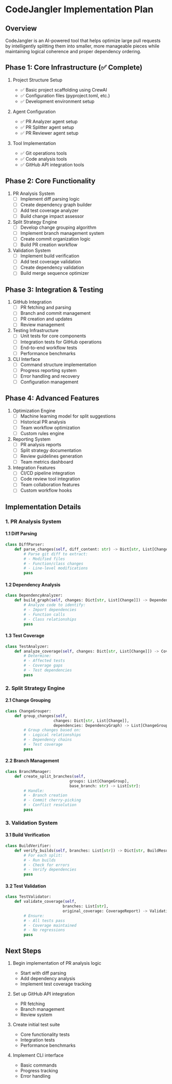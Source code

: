 # CodeJangler Implementation Plan

## Overview

CodeJangler is an AI-powered tool that helps optimize large pull requests by intelligently splitting them into smaller, more manageable pieces while maintaining logical coherence and proper dependency ordering.

## Phase 1: Core Infrastructure (✅ Complete)

1. Project Structure Setup
   - ✅ Basic project scaffolding using CrewAI
   - ✅ Configuration files (pyproject.toml, etc.)
   - ✅ Development environment setup

2. Agent Configuration
   - ✅ PR Analyzer agent setup
   - ✅ PR Splitter agent setup
   - ✅ PR Reviewer agent setup

3. Tool Implementation
   - ✅ Git operations tools
   - ✅ Code analysis tools
   - ✅ GitHub API integration tools

## Phase 2: Core Functionality

1. PR Analysis System
   - [ ] Implement diff parsing logic
   - [ ] Create dependency graph builder
   - [ ] Add test coverage analyzer
   - [ ] Build change impact assessor

2. Split Strategy Engine
   - [ ] Develop change grouping algorithm
   - [ ] Implement branch management system
   - [ ] Create commit organization logic
   - [ ] Build PR creation workflow

3. Validation System
   - [ ] Implement build verification
   - [ ] Add test coverage validation
   - [ ] Create dependency validation
   - [ ] Build merge sequence optimizer

## Phase 3: Integration & Testing

1. GitHub Integration
   - [ ] PR fetching and parsing
   - [ ] Branch and commit management
   - [ ] PR creation and updates
   - [ ] Review management

2. Testing Infrastructure
   - [ ] Unit tests for core components
   - [ ] Integration tests for GitHub operations
   - [ ] End-to-end workflow tests
   - [ ] Performance benchmarks

3. CLI Interface
   - [ ] Command structure implementation
   - [ ] Progress reporting system
   - [ ] Error handling and recovery
   - [ ] Configuration management

## Phase 4: Advanced Features

1. Optimization Engine
   - [ ] Machine learning model for split suggestions
   - [ ] Historical PR analysis
   - [ ] Team workflow optimization
   - [ ] Custom rules engine

2. Reporting System
   - [ ] PR analysis reports
   - [ ] Split strategy documentation
   - [ ] Review guidelines generation
   - [ ] Team metrics dashboard

3. Integration Features
   - [ ] CI/CD pipeline integration
   - [ ] Code review tool integration
   - [ ] Team collaboration features
   - [ ] Custom workflow hooks

## Implementation Details

### 1. PR Analysis System

#### 1.1 Diff Parsing
```python
class DiffParser:
    def parse_changes(self, diff_content: str) -> Dict[str, List[Change]]:
        # Parse git diff to extract:
        # - Modified files
        # - Function/class changes
        # - Line-level modifications
        pass
```

#### 1.2 Dependency Analysis
```python
class DependencyAnalyzer:
    def build_graph(self, changes: Dict[str, List[Change]]) -> DependencyGraph:
        # Analyze code to identify:
        # - Import dependencies
        # - Function calls
        # - Class relationships
        pass
```

#### 1.3 Test Coverage
```python
class TestAnalyzer:
    def analyze_coverage(self, changes: Dict[str, List[Change]]) -> CoverageReport:
        # Determine:
        # - Affected tests
        # - Coverage gaps
        # - Test dependencies
        pass
```

### 2. Split Strategy Engine

#### 2.1 Change Grouping
```python
class ChangeGrouper:
    def group_changes(self, 
                     changes: Dict[str, List[Change]], 
                     dependencies: DependencyGraph) -> List[ChangeGroup]:
        # Group changes based on:
        # - Logical relationships
        # - Dependency chains
        # - Test coverage
        pass
```

#### 2.2 Branch Management
```python
class BranchManager:
    def create_split_branches(self, 
                            groups: List[ChangeGroup], 
                            base_branch: str) -> List[str]:
        # Handle:
        # - Branch creation
        # - Commit cherry-picking
        # - Conflict resolution
        pass
```

### 3. Validation System

#### 3.1 Build Verification
```python
class BuildVerifier:
    def verify_builds(self, branches: List[str]) -> Dict[str, BuildResult]:
        # For each split:
        # - Run builds
        # - Check for errors
        # - Verify dependencies
        pass
```

#### 3.2 Test Validation
```python
class TestValidator:
    def validate_coverage(self, 
                         branches: List[str], 
                         original_coverage: CoverageReport) -> ValidationReport:
        # Ensure:
        # - All tests pass
        # - Coverage maintained
        # - No regressions
        pass
```

## Next Steps

1. Begin implementation of PR analysis logic
   - Start with diff parsing
   - Add dependency analysis
   - Implement test coverage tracking

2. Set up GitHub API integration
   - PR fetching
   - Branch management
   - Review system

3. Create initial test suite
   - Core functionality tests
   - Integration tests
   - Performance benchmarks

4. Implement CLI interface
   - Basic commands
   - Progress tracking
   - Error handling
